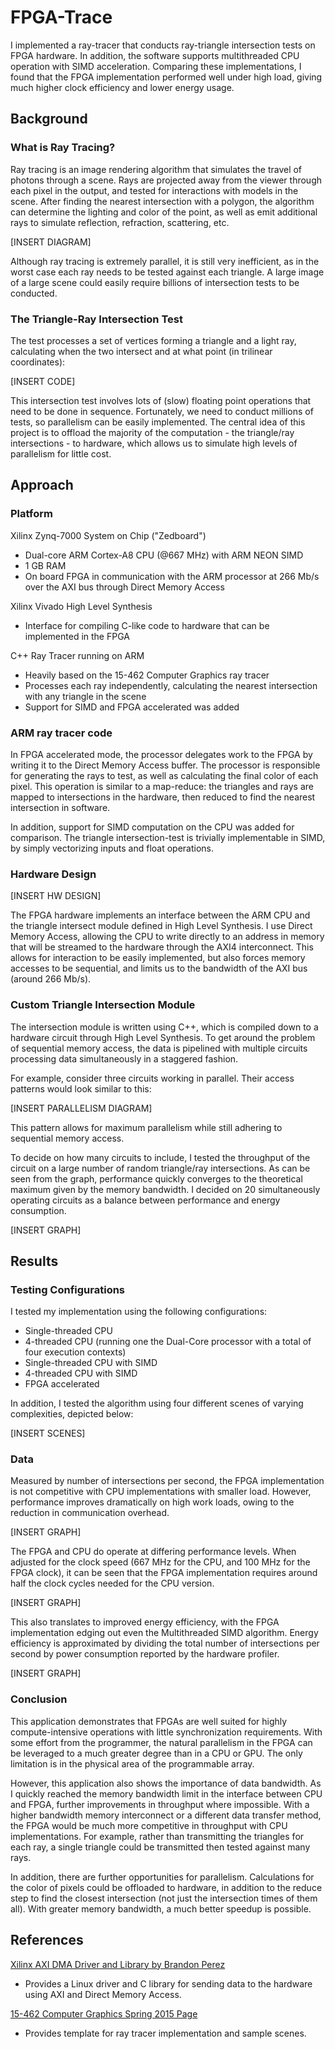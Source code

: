 # FPGA-Trace

I implemented a ray-tracer that conducts ray-triangle intersection tests on FPGA hardware.
In addition, the software supports multithreaded CPU operation with SIMD acceleration.
Comparing these implementations, I found that the FPGA implementation performed well under high load, giving much higher clock efficiency and lower energy usage.

## Background

### What is Ray Tracing?

Ray tracing is an image rendering algorithm that simulates the travel of photons through a scene.
Rays are projected away from the viewer through each pixel in the output, and tested for interactions with models in the scene.
After finding the nearest intersection with a polygon, the algorithm can determine the lighting and color of the point, as well as emit additional rays to simulate reflection, refraction, scattering, etc.

[INSERT DIAGRAM]

Although ray tracing is extremely parallel, it is still very inefficient, as in the worst case each ray needs to be tested against each triangle. A large image of a large scene could easily require billions of intersection tests to be conducted.

### The Triangle-Ray Intersection Test

The test processes a set of vertices forming a triangle and a light ray, calculating when the two intersect and at what point (in trilinear coordinates):

[INSERT CODE]

This intersection test involves lots of (slow) floating point operations that need to be done in sequence.
Fortunately, we need to conduct millions of tests, so parallelism can be easily implemented.
The central idea of this project is to offload the majority of the computation - the triangle/ray intersections - to hardware, which allows us to simulate high levels of parallelism for little cost.

## Approach

### Platform

Xilinx Zynq-7000 System on Chip ("Zedboard")
* Dual-core ARM Cortex-A8 CPU (@667 MHz) with ARM NEON SIMD
* 1 GB RAM
* On board FPGA in communication with the ARM processor at 266 Mb/s over the AXI bus through Direct Memory Access

Xilinx Vivado High Level Synthesis
* Interface for compiling C-like code to hardware that can be implemented in the FPGA

C++ Ray Tracer running on ARM
* Heavily based on the 15-462 Computer Graphics ray tracer
* Processes each ray independently, calculating the nearest intersection with any triangle in the scene
* Support for SIMD and FPGA accelerated was added

### ARM ray tracer code

In FPGA accelerated mode, the processor delegates work to the FPGA by writing it to the Direct Memory Access buffer.
The processor is responsible for generating the rays to test, as well as calculating the final color of each pixel.
This operation is similar to a map-reduce: the triangles and rays are mapped to intersections in the hardware, then reduced to find the nearest intersection in software.

In addition, support for SIMD computation on the CPU was added for comparison.
The triangle intersection-test is trivially implementable in SIMD, by simply vectorizing inputs and float operations.

### Hardware Design

[INSERT HW DESIGN]

The FPGA hardware implements an interface between the ARM CPU and the triangle intersect module defined in High Level Synthesis.
I use Direct Memory Access, allowing the CPU to write directly to an address in memory that will be streamed to the hardware through the AXI4 interconnect.
This allows for interaction to be easily implemented, but also forces memory accesses to be sequential, and limits us to the bandwidth of the AXI bus (around 266 Mb/s).

### Custom Triangle Intersection Module

The intersection module is written using C++, which is compiled down to a hardware circuit through High Level Synthesis.
To get around the problem of sequential memory access, the data is pipelined with multiple circuits processing data simultaneously in a staggered fashion.

For example, consider three circuits working in parallel. Their access patterns would look similar to this:

[INSERT PARALLELISM DIAGRAM]

This pattern allows for maximum parallelism while still adhering to sequential memory access.

To decide on how many circuits to include, I tested the throughput of the circuit on a large number of random triangle/ray intersections.
As can be seen from the graph, performance quickly converges to the theoretical maximum given by the memory bandwidth.
I decided on 20 simultaneously operating circuits as a balance between performance and energy consumption.

[INSERT GRAPH]

## Results

### Testing Configurations

I tested my implementation using the following configurations:

* Single-threaded CPU
* 4-threaded CPU (running one the Dual-Core processor with a total of four execution contexts)
* Single-threaded CPU with SIMD
* 4-threaded CPU with SIMD
* FPGA accelerated

In addition, I tested the algorithm using four different scenes of varying complexities, depicted below:

[INSERT SCENES]

### Data

Measured by number of intersections per second, the FPGA implementation is not competitive with CPU implementations with smaller load.
However, performance improves dramatically on high work loads, owing to the reduction in communication overhead.

[INSERT GRAPH]

The FPGA and CPU do operate at differing performance levels.
When adjusted for the clock speed (667 MHz for the CPU, and 100 MHz for the FPGA clock), it can be seen that the FPGA implementation requires around half the clock cycles needed for the CPU version.

[INSERT GRAPH]

This also translates to improved energy efficiency, with the FPGA implementation edging out even the Multithreaded SIMD algorithm.
Energy efficiency is approximated by dividing the total number of intersections per second by power consumption reported by the hardware profiler.

[INSERT GRAPH]

### Conclusion

This application demonstrates that FPGAs are well suited for highly compute-intensive operations with little synchronization requirements.
With some effort from the programmer, the natural parallelism in the FPGA can be leveraged to a much greater degree than in a CPU or GPU.
The only limitation is in the physical area of the programmable array.

However, this application also shows the importance of data bandwidth.
As I quickly reached the memory bandwidth limit in the interface between CPU and FPGA, further improvements in throughput where impossible.
With a higher bandwidth memory interconnect or a different data transfer method, the FPGA would be much more competitive in throughput with CPU implementations.
For example, rather than transmitting the triangles for each ray, a single triangle could be transmitted then tested against many rays.

In addition, there are further opportunities for parallelism.
Calculations for the color of pixels could be offloaded to hardware, in addition to the reduce step to find the closest intersection (not just the intersection times of them all).
With greater memory bandwidth, a much better speedup is possible.

## References

[Xilinx AXI DMA Driver and Library by Brandon Perez](https://github.com/bperez77/xilinx_axidma)
* Provides a Linux driver and C library for sending data to the hardware using AXI and Direct Memory Access.

[15-462 Computer Graphics Spring 2015 Page](http://www.cs.cmu.edu/afs/cs/academic/class/15462-s15/www/)
* Provides template for ray tracer implementation and sample scenes.
